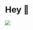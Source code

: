 

# Hey 🙌

<a href="https://github.com/robertherdzik/robertherdzik">
  <img align="center" src="https://github-readme-stats.vercel.app/api?username=robertherdzik&theme=dark&show_icons=true"/>
</a>

<!--
**robertherdzik/robertherdzik** is a ✨ _special_ ✨ repository because its `README.md` (this file) appears on your GitHub profile.

Here are some ideas to get you started:

- 🔭 I’m currently working on ...
- 🌱 I’m currently learning ...
- 👯 I’m looking to collaborate on ...
- 🤔 I’m looking for help with ...
- 💬 Ask me about ...
- 📫 How to reach me: ...
- 😄 Pronouns: ...
- ⚡ Fun fact: ...
-->
